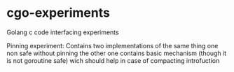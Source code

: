 cgo-experiments
===============

Golang c code interfacing experiments

Pinning experiment:
Contains two implementations of the same thing one non safe without pinning the other one contains basic mechanism (though it is not goroutine safe) wich should help in case of compacting introfuction
